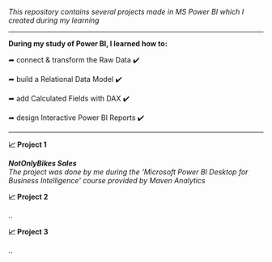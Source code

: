 *This repository contains several projects made in MS Power BI which I created during my learning*

-----------------------------------------------------------------------------------------------

**During my study of Power BI, I learned how to:**

➦ connect & transform the Raw Data ✔️

➦ build a Relational Data Model ✔️

➦ add Calculated Fields with DAX ✔️

➦ design Interactive Power BI Reports ✔️

-----------------------------------------------------------------------------------------------

**📈 Project 1**

***NotOnlyBikes Sales*** <br/>
*The project was done by me during the 'Microsoft Power BI Desktop for Business Intelligence' course provided by Maven Analytics*

**📈 Project 2**

..

**📈 Project 3**

..
